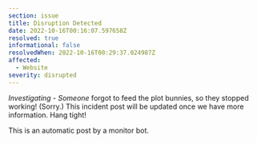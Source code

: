 ```yaml
---
section: issue
title: Disruption Detected
date: 2022-10-16T00:16:07.597658Z
resolved: true
informational: false
resolvedWhen: 2022-10-16T00:29:37.024987Z
affected:
  - Website
severity: disrupted
---
```

*Investigating* - _Someone_ forgot to feed the plot bunnies, so they stopped working! (Sorry.) This incident post will be updated once we have more information. Hang tight!

This is an automatic post by a monitor bot.
        